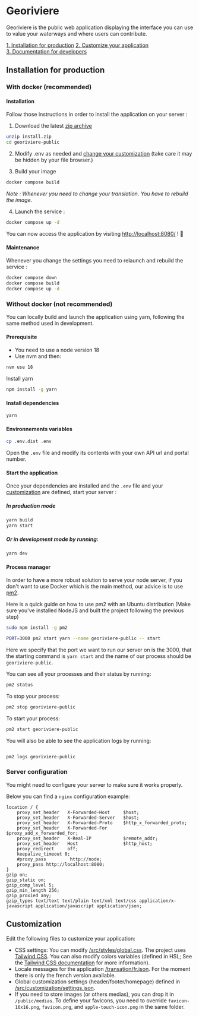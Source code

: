 # Georiviere

Georiviere is the public web application displaying the interface you can use to value your waterways and where users can contribute.

[1. Installation for production](#installation)
[2. Customize your application](#customization)  
[3. Documentation for developers](#development)

## Installation for production

### With docker (recommended)

#### Installation

Follow those instructions in order to install the application on your server :


1. Download the latest [zip archive](https://github.com/Georiviere/Georiviere-public/releases/latest/download/install.zip)
```bash
unzip install.zip
cd georiviere-public
```
2. Modify .env as needed and [change your customization](#customization) (take care it may be hidden by your file browser.)

3. Build your image
```bash
docker compose build
```
*Note : Whenever you need to change your translation. You have to rebuild the image.*

4. Launch the service :
```bash
docker compose up -d
```

You can now access the application by visiting [http://localhost:8080/](http://localhost:8080/) ! 🎉

#### Maintenance

Whenever you change the settings you need to relaunch and rebuild the service :
```bash
docker compose down
docker compose build
docker compose up -d
```

### Without docker (not recommended)

You can locally build and launch the application using yarn, following the same method used in development.

#### Prerequisite

- You need to use a node version 18
- Use nvm and then:

```bash
nvm use 18
```

Install yarn

```bash
npm install -g yarn
```

#### Install dependencies

```bash
yarn
```

#### Environnements variables

```bash
cp .env.dist .env
```

Open the `.env` file and modify its contents with your own API url and portal number.

#### Start the application

Once your dependencies are installed and the `.env` file and your [customization](#customization) are defined, start your server :

##### In production mode

```bash
yarn build
yarn start
```

##### Or in development mode by running:

```bash
yarn dev
```

#### Process manager

In order to have a more robust solution to serve your node server, if you don't want to use Docker which is the main method, our advice is to use [pm2](https://pm2.keymetrics.io/).

Here is a quick guide on how to use pm2 with an Ubuntu distribution (Make sure you've installed NodeJS and built the project following the previous step)

```sh
sudo npm install -g pm2
```

```sh
PORT=3000 pm2 start yarn --name georiviere-public -- start
```

Here we specify that the port we want to run our server on is the 3000, that the starting command is `yarn start` and the name of our process should be `georiviere-public`.

You can see all your processes and their status by running:

```sh
pm2 status
```

To stop your process:

```sh
pm2 stop georiviere-public
```

To start your process:

```sh
pm2 start georiviere-public
```

You will also be able to see the application logs by running:

```sh

pm2 logs georiviere-public
```

### Server configuration

You might need to configure your server to make sure it works properly.

Below you can find a `nginx` configuration example:

```nginx
location / {
    proxy_set_header   X-Forwarded-Host     $host;
    proxy_set_header   X-Forwarded-Server   $host;
    proxy_set_header   X-Forwarded-Proto    $http_x_forwarded_proto;
    proxy_set_header   X-Forwarded-For      $proxy_add_x_forwarded_for;
    proxy_set_header   X-Real-IP            $remote_addr;
    proxy_set_header   Host                 $http_host;
    proxy_redirect     off;
    keepalive_timeout 0;
    #proxy_pass         http://node;
    proxy_pass http://localhost:8080;
}
gzip on;
gzip_static on;
gzip_comp_level 5;
gzip_min_length 256;
gzip_proxied any;
gzip_types text/text text/plain text/xml text/css application/x-javascript application/javascript application/json;

```

## Customization

Edit the following files to customize your application:
- CSS settings: You can modify [/src/styles/global.css](https://github.com/Georiviere/Georiviere-public/blob/main/src/styles/globals.css). The project uses [Tailwind CSS](https://tailwindcss.com/). 
 You can also modify colors variables (defined in HSL; See the [Tailwind CSS documentation](https://tailwindcss.com/docs/customizing-colors#using-css-variables) for more information). 
 - Locale messages for the application [/transation/fr.json](https://github.com/Georiviere/Georiviere-public/blob/main/translations/fr.json). For the moment there is only the french version available.
 - Global customization settings (header/footer/homepage) defined in [/src/customization/settings.json](https://github.com/Georiviere/Georiviere-public/blob/main/src/customization/settings.json).
 - If you need to store images (or others medias), you can drop it in `/public/medias`. To define your favicons, you need to override `favicon-16x16.png`, `favicon.png`, and `apple-touch-icon.png` in the same folder.